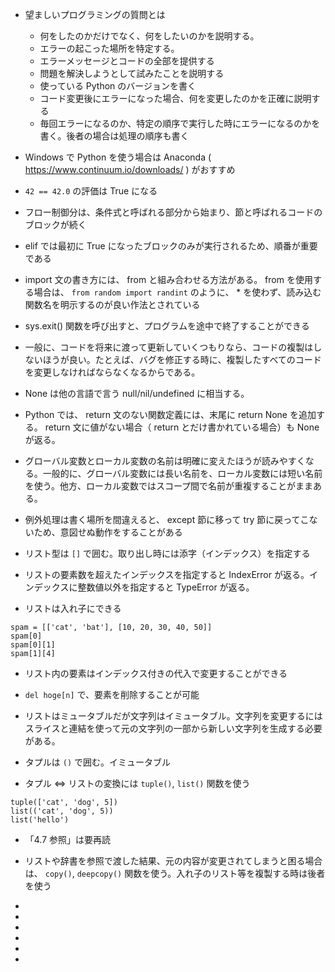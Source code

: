- 望ましいプログラミングの質問とは
  - 何をしたのかだけでなく、何をしたいのかを説明する。
  - エラーの起こった場所を特定する。
  - エラーメッセージとコードの全部を提供する
  - 問題を解決しようとして試みたことを説明する
  - 使っている Python のバージョンを書く
  - コード変更後にエラーになった場合、何を変更したのかを正確に説明する
  - 毎回エラーになるのか、特定の順序で実行した時にエラーになるのかを書く。後者の場合は処理の順序も書く

- Windows で Python を使う場合は Anaconda ( https://www.continuum.io/downloads/ ) がおすすめ

- `42 == 42.0` の評価は True になる

- フロー制御分は、条件式と呼ばれる部分から始まり、節と呼ばれるコードのブロックが続く

- elif では最初に True になったブロックのみが実行されるため、順番が重要である

- import 文の書き方には、 from と組み合わせる方法がある。 from を使用する場合は、 `from random import randint` のように、 * を使わず、読み込む関数名を明示するのが良い作法とされている

- sys.exit() 関数を呼び出すと、プログラムを途中で終了することができる

- 一般に、コードを将来に渡って更新していくつもりなら、コードの複製はしないほうが良い。たとえば、バグを修正する時に、複製したすべてのコードを変更しなければならなくなるからである。

- None は他の言語で言う null/nil/undefined に相当する。

- Python では、 return 文のない関数定義には、末尾に return None を追加する。 return 文に値がない場合（ return とだけ書かれている場合）も None が返る。

- グローバル変数とローカル変数の名前は明確に変えたほうが読みやすくなる。一般的に、グローバル変数には長い名前を、ローカル変数には短い名前を使う。他方、ローカル変数ではスコープ間で名前が重複することがままある。

- 例外処理は書く場所を間違えると、 except 節に移って try 節に戻ってこないため、意図せぬ動作をすることがある

- リスト型は `[]` で囲む。取り出し時には添字（インデックス）を指定する

- リストの要素数を超えたインデックスを指定すると IndexError が返る。インデックスに整数値以外を指定すると TypeError が返る。

- リストは入れ子にできる
```
spam = [['cat', 'bat'], [10, 20, 30, 40, 50]]
spam[0]
spam[0][1]
spam[1][4]
```

- リスト内の要素はインデックス付きの代入で変更することができる

- `del hoge[n]` で、要素を削除することが可能

- リストはミュータブルだが文字列はイミュータブル。文字列を変更するにはスライスと連結を使って元の文字列の一部から新しい文字列を生成する必要がある。

- タプルは `()` で囲む。イミュータブル

- タプル <=> リストの変換には `tuple()`, `list()` 関数を使う
```
tuple(['cat', 'dog', 5])
list(('cat', 'dog', 5))
list('hello')
```

- 「4.7 参照」は要再読

- リストや辞書を参照で渡した結果、元の内容が変更されてしまうと困る場合は、 `copy()`, `deepcopy()` 関数を使う。入れ子のリスト等を複製する時は後者を使う

- 

- 

- 

- 

- 

- 


